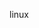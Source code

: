 linux
<!---
p4ulb/p4ulb is a ✨ special ✨ repository because its `README.md` (this file) appears on your GitHub profile.
You can click the Preview link to take a look at your changes.
--->
